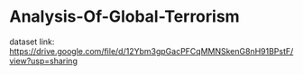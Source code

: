 # Analysis-Of-Global-Terrorism

dataset link:
https://drive.google.com/file/d/12Ybm3gpGacPFCqMMNSkenG8nH91BPstF/view?usp=sharing
